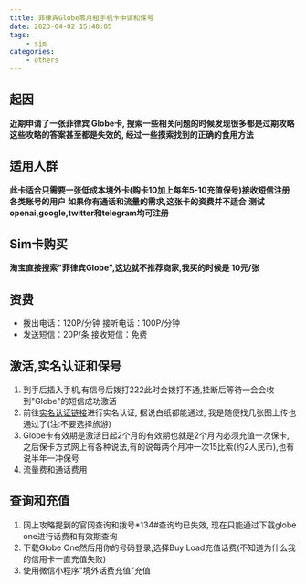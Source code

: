 ```yaml
---
title: 菲律宾Globe零月租手机卡申请和保号
date: 2023-04-02 15:48:05
tags:
    - sim
categories: 
    - others
---
```


## 起因 

__近期申请了一张菲律宾 Globe卡, 搜索一些相关问题的时候发现很多都是过期攻略__
__这些攻略的答案甚至都是失效的, 经过一些摸索找到的正确的食用方法__

## 适用人群

__此卡适合只需要一张低成本境外卡(购卡10加上每年5-10充值保号)接收短信注册各类账号的用户__
__如果你有通话和流量的需求,这张卡的资费并不适合__
__测试openai,google,twitter和telegram均可注册__

## Sim卡购买

__淘宝直接搜索"菲律宾Globe",这边就不推荐商家,我买的时候是 10元/张__

## 资费

* 拨出电话：120P/分钟 接听电话：100P/分钟
* 发送短信：20P/条 接收短信：免费

## 激活,实名认证和保号

1. 到手后插入手机,有信号后拨打222此时会拨打不通,挂断后等待一会会收到"Globe"的短信成功激活
2. 前往[实名认证链接](https://new.globe.com.ph/simreg)进行实名认证, 据说白纸都能通过, 我是随便找几张图上传也通过了(注:不要选择旅游)
3. Globe卡有效期是激活日起2个月的有效期也就是2个月内必须充值一次保卡, 之后保卡方式网上有各种说法,有的说每两个月冲一次15比索(约2人民币),也有说半年一冲保号
4. 流量费和通话费用

## 查询和充值

1. 网上攻略提到的官网查询和拨号*134#查询均已失效, 现在只能通过下载globe one进行话费和有效期查询
1. 下载Globe One然后用你的号码登录,选择Buy Load充值话费(不知道为什么我的信用卡一直充值失败)
2. 使用微信小程序"境外话费充值"充值

